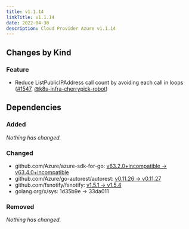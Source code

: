```yaml
---
title: v1.1.14
linkTitle: v1.1.14
date: 2022-04-30
description: Cloud Provider Azure v1.1.14
---
```



## Changes by Kind

### Feature

- Reduce ListPublicIPAddress call count by avoiding each call in loops ([#1547](https://github.com/kubernetes-sigs/cloud-provider-azure/pull/1547), [@k8s-infra-cherrypick-robot](https://github.com/k8s-infra-cherrypick-robot))

## Dependencies

### Added
_Nothing has changed._

### Changed
- github.com/Azure/azure-sdk-for-go: [v63.2.0+incompatible → v63.4.0+incompatible](https://github.com/Azure/azure-sdk-for-go/compare/v63.2.0...v63.4.0)
- github.com/Azure/go-autorest/autorest: [v0.11.26 → v0.11.27](https://github.com/Azure/go-autorest/autorest/compare/v0.11.26...v0.11.27)
- github.com/fsnotify/fsnotify: [v1.5.1 → v1.5.4](https://github.com/fsnotify/fsnotify/compare/v1.5.1...v1.5.4)
- golang.org/x/sys: 1d35b9e → 33da011

### Removed
_Nothing has changed._
